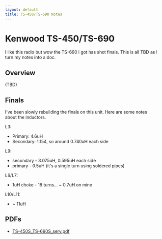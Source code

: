 ```yaml
---
layout: default
title: TS-450/TS-690 Notes
---
```


# Kenwood TS-450/TS-690

I like this radio but wow the TS-690 I got has shot finals.
This is all TBD as I turn my notes into a doc.

## Overview

(TBD)

## Finals

I've been slowly rebuilding the finals on this unit.
Here are some notes about the inductors.

L3:
 * Primary:  4.6uH
 * Secondary: 1.154, so around 0.740uH each side

L9:
 * secondary - 3.075uH, 0.595uH each side
 * primary - 0.5uH (it's a single turn using soldered pipes)

L6/L7:
 * 1uH choke - 18 turns... ~ 0.7uH on mine

L10/L11:
 * ~ 11uH

## PDFs

 * [TS-450S_TS-690S_serv.pdf](TS-450S_TS-690S_serv.pdf)
